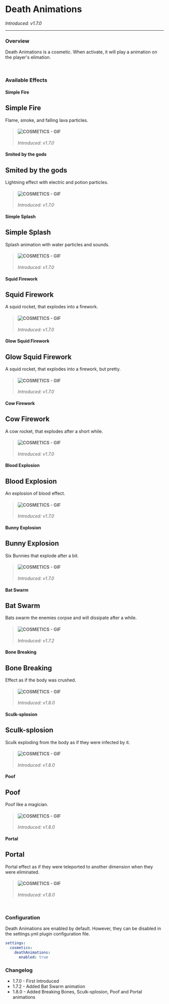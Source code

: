 # Death Animations

_Introduced: v1.7.0_

---

### Overview

Death Animations is a cosmetic. When activate, it will play a animation on the player's elimation.

<br />

### Available Effects

<!-- tabs:start -->

#### **Simple Fire**

## Simple Fire

Flame, smoke, and falling lava particles.

> #### ![COSMETICS - GIF](../assets/cosmetics/death_animation/Death%20Animation%20-%20Simple%20Fire.gif)
>
> _Introduced: v1.7.0_

#### **Smited by the gods**

## Smited by the gods

Lightning effect with electric and potion particles.

> #### ![COSMETICS - GIF](../assets/cosmetics/death_animation/Death%20Animation%20-%20Smited%20by%20the%20gods.gif)
>
> _Introduced: v1.7.0_

#### **Simple Splash**

## Simple Splash

Splash animation with water particles and sounds.

> #### ![COSMETICS - GIF](../assets/cosmetics/death_animation/Death%20Animation%20-%20Simple%20Splash.gif)
>
> _Introduced: v1.7.0_

#### **Squid Firework**

## Squid Firework

A squid rocket, that explodes into a firework.

> #### ![COSMETICS - GIF](../assets/cosmetics/death_animation/Death%20Animation%20-%20Squid%20Firework.gif)
>
> _Introduced: v1.7.0_

#### **Glow Squid Firework**

## Glow Squid Firework

A squid rocket, that explodes into a firework, but pretty.

> #### ![COSMETICS - GIF](../assets/cosmetics/death_animation/Death%20Animation%20-%20Glow%20Squid%20Firework.gif)
>
> _Introduced: v1.7.0_

#### **Cow Firework**

## Cow Firework

A cow rocket, that explodes after a short while.

> #### ![COSMETICS - GIF](../assets/cosmetics/death_animation/Death%20Animation%20-%20Cow%20Firework.gif)
>
> _Introduced: v1.7.0_

#### **Blood Explosion**

## Blood Explosion

An explosion of blood effect.

> #### ![COSMETICS - GIF](../assets/cosmetics/death_animation/Death%20Animation%20-%20Blood%20Explosion.gif)
>
> _Introduced: v1.7.0_

#### **Bunny Explosion**

## Bunny Explosion

Six Bunnies that explode after a bit.

> #### ![COSMETICS - GIF](../assets/cosmetics/death_animation/Death%20Animation%20-%20Bunny%20Explosion.gif)
>
> _Introduced: v1.7.0_

#### **Bat Swarm**

## Bat Swarm

Bats swarm the enemies corpse and will dissipate after a while.

> #### ![COSMETICS - GIF](../assets/cosmetics/death_animation/Death%20Animation%20-%20Bat%20Swarm.gif)
>
> _Introduced: v1.7.2_

#### **Bone Breaking**

## Bone Breaking

Effect as if the body was crushed.

> #### ![COSMETICS - GIF](../assets/cosmetics/death_animation/Death%20Animation%20-%20Bone%20Breaking.gif)
>
> _Introduced: v1.8.0_

#### **Sculk-splosion**

## Sculk-splosion

Sculk exploding from the body as if they were infected by it.

> #### ![COSMETICS - GIF](../assets/cosmetics/death_animation/Death%20Animation%20-%20Sculk-splosion.gif)
>
> _Introduced: v1.8.0_

#### **Poof**

## Poof

Poof like a magician.

> #### ![COSMETICS - GIF](../assets/cosmetics/death_animation/Death%20Animation%20-%20Poof.gif)
>
> _Introduced: v1.8.0_

#### **Portal**

## Portal

Portal effect as if they were teleported to another dimension when they were eliminated.

> #### ![COSMETICS - GIF](../assets/cosmetics/death_animation/Death%20Animation%20-%20Portal.gif)
>
> _Introduced: v1.8.0_

<!-- tabs:end -->

<br />

### Configuration

Death Animations are enabled by default. However, they can be disabled in the settings.yml plugin configuration file.

```yaml
settings:
  cosmetics:
    deathAnimations:
      enabled: true
```

### Changelog

- 1.7.0 - First Introduced
- 1.7.2 - Added Bat Swarm animation
- 1.8.0 - Added Breaking Bones, Sculk-splosion, Poof and Portal animations

